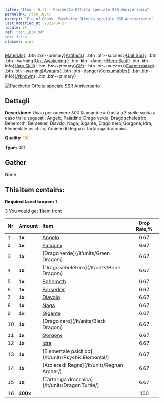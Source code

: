 ```yaml
---
title: "Item - Gift - Pacchetto Offerta speciale SSR Anniversario"
permalink: /con_1834/
excerpt: "Era of Chaos  Pacchetto Offerta speciale SSR Anniversario"
last_modified_at: 2021-04-27
locale: it
ref: "con_1834.md"
toc: false
classes: wide
---
```

 [Materials](/ItemsIT/){: .btn .btn--primary}[Artifacts](/ItemsIT/Artifacts/){: .btn .btn--success}[Unit Soul](/ItemsIT/UnitSoul/){: .btn .btn--warning}[Unit Awakening](/ItemsIT/UnitAwakening/){: .btn .btn--danger}[Hero Soul](/ItemsIT/HeroSoul/){: .btn .btn--info}[Hero Skill](/ItemsIT/HeroSkill/){: .btn .btn--primary}[Gift](/ItemsIT/Gift/){: .btn .btn--success}[Event related](/ItemsIT/Events/){: .btn .btn--warning}[Avatars](/ItemsIT/Avatars/){: .btn .btn--danger}[Consumables](/ItemsIT/Consumables/){: .btn .btn--info}[Unknown](/ItemsIT/Unknown/){: .btn .btn--primary}

 ![Pacchetto Offerta speciale SSR Anniversario](/images/t/i_907456.png)

## Dettagli
 **Descrizione:** Usalo per ottenere 300 Diamanti e un'unità a 3 stelle scelta a caso tra le seguenti: Angelo, Paladino, Drago verde, Drago scheletrico, Behemoth, Berserker, Diavolo, Naga, Gigante, Drago nero, Gorgone, Idra, Elementale psichico, Arciere di Regna o Tartaruga draconica.

 **Quality:** <span style="color: #FF8C00">OK</span>

 **Type:** Gift

## Gather

  None

## This item contains:

 **Required Level to open:** 1

 3 You would get **1** item  from:

  | Nr | Amount |     Item    | Drop Rate,% |
  |:---|:-------|:------------|:---------:|
  | 1 |  **1x** | [Angelo](/it/units/Angel/) | 6.67 | 
  | 2 |  **1x** | [Paladino](/it/units/Paladin/) | 6.67 | 
  | 3 |  **1x** | [Drago verde](/it/units/Green Dragon/) | 6.67 | 
  | 4 |  **1x** | [Drago scheletrico](/it/units/Bone Dragon/) | 6.67 | 
  | 5 |  **1x** | [Behemoth](/it/units/Behemoth/) | 6.67 | 
  | 6 |  **1x** | [Berserker](/it/units/Berserker/) | 6.67 | 
  | 7 |  **1x** | [Diavolo](/it/units/Devil/) | 6.67 | 
  | 8 |  **1x** | [Naga](/it/units/Naga/) | 6.67 | 
  | 9 |  **1x** | [Gigante](/it/units/Giant/) | 6.67 | 
  | 10 |  **1x** | [Drago nero](/it/units/Black Dragon/) | 6.67 | 
  | 11 |  **1x** | [Gorgone](/it/units/Gorgon/) | 6.67 | 
  | 12 |  **1x** | [Idra](/it/units/Hydra/) | 6.67 | 
  | 13 |  **1x** | [Elementale psichico](/it/units/Psychic Elemental/) | 6.67 | 
  | 14 |  **1x** | [Arciere di Regna](/it/units/Regnan Archer/) | 6.67 | 
  | 15 |  **1x** | [Tartaruga draconica](/it/units/Dragon Turtle/) | 6.67 | 
  | 16 |  **300x** | <i class="fas fa-gem"/> | 100 | 
